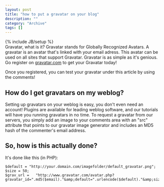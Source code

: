 ```yaml
--- 
layout: post 
title: "how to put a gravatar on your blog"
description: ""
category: "Archive"
tags: []
---
```

{% include JB/setup %}  
Gravatar, what is it? Gravatar stands for Globally Recognized Avatars. A gravatar is an avatar that's linked with your email adress. This avatar can be used on all sites that support Gravatar. Gravatar is as simple as it's genious. Go register on [gravatar.com](http://www.gravatar.com) to get your Gravatar today!

Once you registered, you can test your gravatar under this article by using the comments!

## How do I get gravatars on my weblog?
Setting up gravatars on your weblog is easy, you don't even need an account! Plugins are available for leading weblog software, and our tutorials will have you running gravatars in no time. To request a gravatar from our servers, you simply add an image to your comments area with an "src" attribute that points to our gravatar image generator and includes an MD5 hash of the commenter's email address.

## So, how is this actually done?
It's done like this (in PHP):

	$default = "http://your.domain.com/imagefolder/default_gravatar.png";
	$size = 50;
	$grav_url =   "http://www.gravatar.com/avatar.php?gravatar_id=".md5($email)."&amp;default=".urlencode($default)."&amp;size=".$size;
